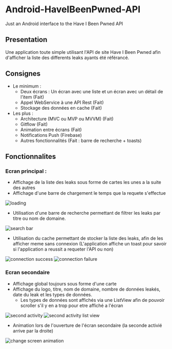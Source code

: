 # Android-HaveIBeenPwned-API
Just an Android interface to the Have I Been Pwned API

## Presentation
Une application toute simple utilisant l'API de site Have I Been Pwned afin d'afficher la liste des differents leaks ayants été référancé.

## Consignes
- Le minimum :
  - Deux écrans : Un écran avec une liste et un écran avec un détail de l’item (Fait)
  - Appel WebService à une API Rest (Fait)
  - Stockage des données en cache (Fait)
- Les plus :
  - Architecture (MVC ou MVP ou MVVM) (Fait)
  - Gitflow (Fait)
  - Animation entre écrans (Fait)
  - Notifications Push (Firebase)
  - Autres fonctionnalités (Fait : barre de recherche + toasts)

## Fonctionnalites
### Ecran principal :
- Affichage de la liste des leaks sous forme de cartes les unes a la suite des autres
- Affichage d'une barre de chargement le temps que la requete s'effectue

<img src="readme-img/screen_loading.png" alt="loading">

- Utilisation d'une barre de recherche permettant de filtrer les leaks par titre ou nom de domaine.

<img src="readme-img/search_bar.png" alt="search bar">

- Utilisation du cache permettant de stocker la liste des leaks, afin de les afficher meme sans connexion (L'application affiche un toast pour savoir si l'application a reussit a requeter l'API ou non)

<img src="readme-img/connection_success.png" alt="connection success"> <img src="readme-img/connection_failure.png" alt="connection failure">

### Ecran secondaire
- Affichage global toujours sous forme d'une carte
- Affichage du logo, titre, nom de domaine, nombre de données leakés, date du leak et les types de données.
  - Les types de données sont affichés via une ListView afin de pouvoir scroller s'il y en a trop pour etre affiché a l'écran
  
<img src="readme-img/second_activity.png" alt="second activity"> <img src="readme-img/second_activity_list_view.png" alt="second activity list view">

- Animation lors de l'ouverture de l'écran secondaire (la seconde activié arrive par la droite)
<img src="readme-img/screen_change_animation.png" alt="change screen animation">

